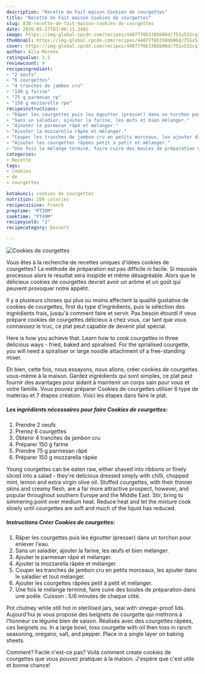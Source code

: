 ```yaml
---
description: "Recette de Fait maison Cookies de courgettes"
title: "Recette de Fait maison Cookies de courgettes"
slug: 838-recette-de-fait-maison-cookies-de-courgettes
date: 2020-05-27T03:00:11.340Z
image: https://img-global.cpcdn.com/recipes/44077f6b338bb06d/751x532cq70/cookies-de-courgettes-photo-principale-de-la-recette.jpg
thumbnail: https://img-global.cpcdn.com/recipes/44077f6b338bb06d/751x532cq70/cookies-de-courgettes-photo-principale-de-la-recette.jpg
cover: https://img-global.cpcdn.com/recipes/44077f6b338bb06d/751x532cq70/cookies-de-courgettes-photo-principale-de-la-recette.jpg
author: Alta Moreno
ratingvalue: 3.5
reviewcount: 9
recipeingredient:
- "2 oeufs"
- "6 courgettes"
- "4 tranches de jambon cru"
- "150 g farine"
- "75 g parmesan rp"
- "150 g mozzarella rpe"
recipeinstructions:
- "Râper les courgettes puis les égoutter (presser) dans un torchon pour enlever l&#39;eau."
- "Sans un saladier, ajouter la farine, les œufs et bien mélanger."
- "Ajouter le parmesan râpé et mélanger."
- "Ajouter la mozzarella râpée et mélanger."
- "Couper les tranches de jambon cru en petits morceaux, les ajouter dans le saladier et tout mélanger."
- "Ajouter les courgettes râpées petit à petit et mélanger."
- "Une fois le mélange terminé, faire cuire des boules de préparation dans une poêle. Cuisson : 5/6 minutes de chaque côté."
categories:
- Recette
tags:
- cookies
- de
- courgettes

katakunci: cookies de courgettes 
nutrition: 209 calories
recipecuisine: French
preptime: "PT28M"
cooktime: "PT49M"
recipeyield: "2"
recipecategory: Dessert

---
```



![Cookies de courgettes](https://img-global.cpcdn.com/recipes/44077f6b338bb06d/751x532cq70/cookies-de-courgettes-photo-principale-de-la-recette.jpg)

Vous êtes à la recherche de recettes uniques d'idées cookies de courgettes? La méthode de préparation est pas difficile ni facile. Si mauvais processus alors le résultat sera insipide et même désagréable. Alors que le délicieux cookies de courgettes devrait avoir un arôme et un goût qui peuvent provoquer notre appétit.

Il y a plusieurs choses qui plus ou moins affectent la qualité gustative de cookies de courgettes, first du type d'ingrédients, puis la sélection des ingrédients frais, jusqu'à comment faire et servir. Pas besoin étourdi if veux prépare cookies de courgettes délicieux à chez vous, car tant que vous connaissez le truc, ce plat peut capable de devenir plat spécial.

Here is how you achieve that. Learn how to cook courgettes in three delicious ways - fried, baked and spiralised. For the sprialised courgette, you will need a spiraliser or large noodle attachment of a free-standing mixer.


Eh bien, cette fois, nous essayons, nous allons, créer cookies de courgettes vous-même à la maison. Gardez ingrédients qui sont simples, ce plat peut fournir des avantages pour aidant à maintenir un corps sain pour vous et votre famille. Vous pouvez préparer Cookies de courgettes utiliser 6 type de matériau et 7 étapes création. Voici les étapes dans faire le plat.

<!--inarticleads1-->

##### Les ingrédients nécessaires pour faire Cookies de courgettes:

1. Prendre 2 oeufs
1. Prenez 6 courgettes
1. Obtenir 4 tranches de jambon cru
1. Préparer 150 g farine
1. Prendre 75 g parmesan râpé
1. Préparer 150 g mozzarella râpée


Young courgettes can be eaten raw, either shaved into ribbons or finely sliced into a salad - they&#39;re delicious dressed simply with chilli, chopped mint, lemon and extra virgin olive oil. Stuffed courgettes, with their thinner skins and creamy flesh, are a far more attractive prospect, however, and popular throughout southern Europe and the Middle East. Stir, bring to simmering point over medium heat. Reduce heat and let the mixture cook slowly until courgettes are soft and much of the liquid has reduced. 

<!--inarticleads2-->

##### Instructions Créer Cookies de courgettes:

1. Râper les courgettes puis les égoutter (presser) dans un torchon pour enlever l&#39;eau.
1. Sans un saladier, ajouter la farine, les œufs et bien mélanger.
1. Ajouter le parmesan râpé et mélanger.
1. Ajouter la mozzarella râpée et mélanger.
1. Couper les tranches de jambon cru en petits morceaux, les ajouter dans le saladier et tout mélanger.
1. Ajouter les courgettes râpées petit à petit et mélanger.
1. Une fois le mélange terminé, faire cuire des boules de préparation dans une poêle. Cuisson : 5/6 minutes de chaque côté.


Pot chutney while still hot in sterilised jars, seal with vinegar-proof lids. Aujourd&#39;hui je vous propose des beignets de courgette qui mettrons à l&#39;honneur ce légume bien de saison. Réalisés avec des courgettes râpées, ces beignets ou. In a large bowl, toss courgette with oil then toss in ranch seasoning, oregano, salt, and pepper. Place in a single layer on baking sheets. 


Comment? Facile n'est-ce pas? Voilà comment create cookies de courgettes que vous pouvez pratiquer à la maison. J'espère que c'est utile et bonne chance!
